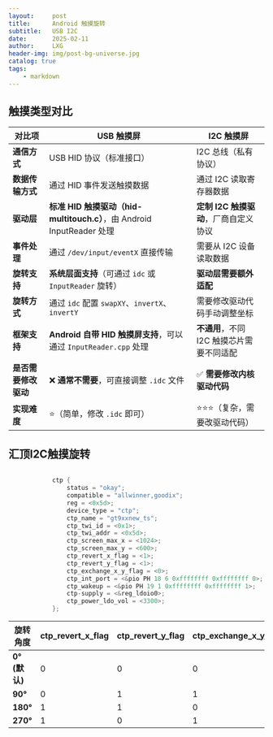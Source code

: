 ```yaml
---
layout:     post
title:      Android 触摸旋转
subtitle:   USB I2C
date:       2025-02-11
author:     LXG
header-img: img/post-bg-universe.jpg
catalog: true
tags:
    - markdown
---
```


## 触摸类型对比

| **对比项**          | **USB 触摸屏**                                   | **I2C 触摸屏**                                  |
|---------------------|--------------------------------|--------------------------------|
| **通信方式**        | USB HID 协议（标准接口）        | I2C 总线（私有协议）           |
| **数据传输方式**    | 通过 HID 事件发送触摸数据       | 通过 I2C 读取寄存器数据        |
| **驱动层**         | **标准 HID 触摸驱动（hid-multitouch.c）**，由 Android InputReader 处理 | **定制 I2C 触摸驱动**，厂商自定义协议 |
| **事件处理**        | 通过 `/dev/input/eventX` 直接传输 | 需要从 I2C 设备读取数据        |
| **旋转支持**        | **系统层面支持**（可通过 `idc` 或 `InputReader` 旋转） | **驱动层需要额外适配** |
| **旋转方式**        | 通过 `idc` 配置 `swapXY`、`invertX`、`invertY` | 需要修改驱动代码手动调整坐标 |
| **框架支持**        | **Android 自带 HID 触摸屏支持**，可以通过 `InputReader.cpp` 处理 | **不通用**，不同 I2C 触摸芯片需要不同适配 |
| **是否需要修改驱动** | ❌ **通常不需要**，可直接调整 `.idc` 文件 | ✅ **需要修改内核驱动代码** |
| **实现难度**        | ⭐（简单，修改 `.idc` 即可） | ⭐⭐⭐（复杂，需要改驱动代码） |


## 汇顶I2C触摸旋转

```c

			ctp {
				status = "okay";
				compatible = "allwinner,goodix";
				reg = <0x5d>;
				device_type = "ctp";
				ctp_name = "gt9xxnew_ts";
				ctp_twi_id = <0x1>;
				ctp_twi_addr = <0x5d>;
				ctp_screen_max_x = <1024>;
				ctp_screen_max_y = <600>;
				ctp_revert_x_flag = <1>;
				ctp_revert_y_flag = <1>;
				ctp_exchange_x_y_flag = <0>;
				ctp_int_port = <&pio PH 18 6 0xffffffff 0xffffffff 0>;
				ctp_wakeup = <&pio PH 19 1 0xffffffff 0xffffffff 1>;
				ctp-supply = <&reg_ldoio0>;
				ctp_power_ldo_vol = <3300>;
			};

```

| 旋转角度 | ctp_revert_x_flag | ctp_revert_y_flag | ctp_exchange_x_y_flag |
|----------|----------------------|----------------------|----------------------|
| **0° (默认)** | 0 | 0 | 0 |
| **90°** | 0 | 1 | 1 |
| **180°** | 1 | 1 | 0 |
| **270°** | 1 | 0 | 1 |















